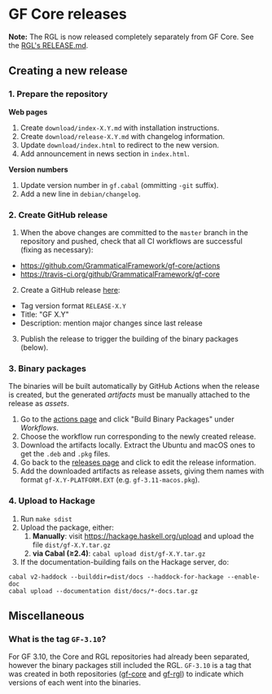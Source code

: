 # GF Core releases

**Note:**
The RGL is now released completely separately from GF Core.
See the [RGL's RELEASE.md](https://github.com/GrammaticalFramework/gf-rgl/blob/master/RELEASE.md).

## Creating a new release

### 1. Prepare the repository

**Web pages**

1. Create `download/index-X.Y.md` with installation instructions.
2. Create `download/release-X.Y.md` with changelog information.
3. Update `download/index.html` to redirect to the new version.
4. Add announcement in news section in `index.html`.

**Version numbers**

1. Update version number in `gf.cabal` (ommitting `-git` suffix).
2. Add a new line in `debian/changelog`.

### 2. Create GitHub release

1. When the above changes are committed to the `master` branch in the repository
  and pushed, check that all CI workflows are successful (fixing as necessary):
  - <https://github.com/GrammaticalFramework/gf-core/actions>
  - <https://travis-ci.org/github/GrammaticalFramework/gf-core>
2. Create a GitHub release [here](https://github.com/GrammaticalFramework/gf-core/releases/new):
  - Tag version format `RELEASE-X.Y`
  - Title: "GF X.Y"
  - Description: mention major changes since last release
3. Publish the release to trigger the building of the binary packages (below).

### 3. Binary packages

The binaries will be built automatically by GitHub Actions when the release is created,
but the generated _artifacts_ must be manually attached to the release as _assets_.

1. Go to the [actions page](https://github.com/GrammaticalFramework/gf-core/actions) and click "Build Binary Packages" under _Workflows_.
2. Choose the workflow run corresponding to the newly created release.
3. Download the artifacts locally. Extract the Ubuntu and macOS ones to get the `.deb` and `.pkg` files.
4. Go back to the [releases page](https://github.com/GrammaticalFramework/gf-core/releases) and click to edit the release information.
5. Add the downloaded artifacts as release assets, giving them names with format `gf-X.Y-PLATFORM.EXT` (e.g. `gf-3.11-macos.pkg`).

### 4. Upload to Hackage

1. Run `make sdist`
2. Upload the package, either:
    1. **Manually**: visit <https://hackage.haskell.org/upload> and upload the file `dist/gf-X.Y.tar.gz`
    2. **via Cabal (≥2.4)**: `cabal upload dist/gf-X.Y.tar.gz`
3. If the documentation-building fails on the Hackage server, do:
```
cabal v2-haddock --builddir=dist/docs --haddock-for-hackage --enable-doc
cabal upload --documentation dist/docs/*-docs.tar.gz
```

## Miscellaneous

### What is the tag `GF-3.10`?

For GF 3.10, the Core and RGL repositories had already been separated, however
the binary packages still included the RGL. `GF-3.10` is a tag that was created
in both repositories ([gf-core](https://github.com/GrammaticalFramework/gf-core/releases/tag/GF-3.10) and [gf-rgl](https://github.com/GrammaticalFramework/gf-rgl/releases/tag/GF-3.10)) to indicate which versions of each went into the binaries.
